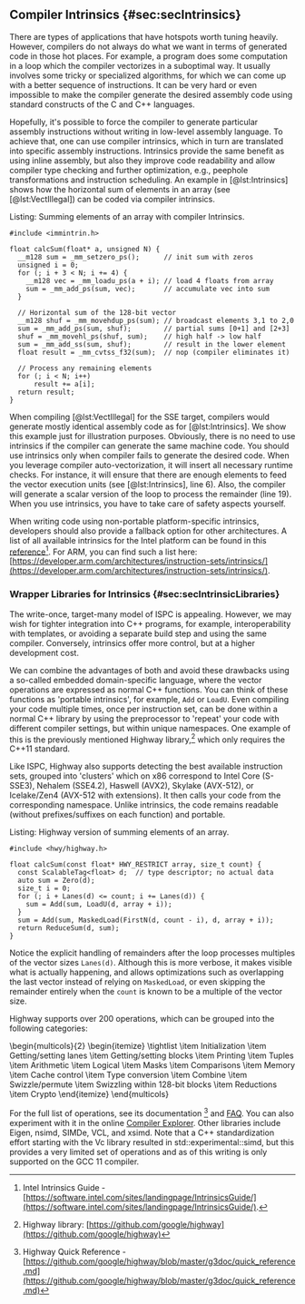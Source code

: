 ## Compiler Intrinsics {#sec:secIntrinsics}

There are types of applications that have hotspots worth tuning heavily. However, compilers do not always do what we want in terms of generated code in those hot places. For example, a program does some computation in a loop which the compiler vectorizes in a suboptimal way. It usually involves some tricky or specialized algorithms, for which we can come up with a better sequence of instructions. It can be very hard or even impossible to make the compiler generate the desired assembly code using standard constructs of the C and C++ languages.

Hopefully, it's possible to force the compiler to generate particular assembly instructions without writing in low-level assembly language. To achieve that, one can use compiler intrinsics, which in turn are translated into specific assembly instructions. Intrinsics provide the same benefit as using inline assembly, but also they improve code readability and allow compiler type checking and further optimization, e.g., peephole transformations and instruction scheduling. An example in [@lst:Intrinsics] shows how the horizontal sum of elements in an array (see [@lst:VectIllegal]) can be coded via compiler intrinsics.

Listing: Summing elements of an array with compiler Intrinsics.
		
~~~~ {#lst:Intrinsics .cpp .numberLines}
#include <immintrin.h>

float calcSum(float* a, unsigned N) {  
  __m128 sum = _mm_setzero_ps();      // init sum with zeros
  unsigned i = 0;
  for (; i + 3 < N; i += 4) {
    __m128 vec = _mm_loadu_ps(a + i); // load 4 floats from array
    sum = _mm_add_ps(sum, vec);       // accumulate vec into sum
  }

  // Horizontal sum of the 128-bit vector
  __m128 shuf = _mm_movehdup_ps(sum); // broadcast elements 3,1 to 2,0
  sum = _mm_add_ps(sum, shuf);        // partial sums [0+1] and [2+3]
  shuf = _mm_movehl_ps(shuf, sum);    // high half -> low half
  sum = _mm_add_ss(sum, shuf);        // result in the lower element
  float result = _mm_cvtss_f32(sum);  // nop (compiler eliminates it)

  // Process any remaining elements
  for (; i < N; i++)
      result += a[i];
  return result;
}
~~~~~~~~~~~~~~~~~~~~~~~~~~~~~~~~~~~~~~~~~~~~~~~~~

When compiling [@lst:VectIllegal] for the SSE target, compilers would generate mostly identical assembly code as for [@lst:Intrinsics]. We show this example just for illustration purposes. Obviously, there is no need to use intrinsics if the compiler can generate the same machine code. You should use intrinsics only when compiler fails to generate the desired code. When you leverage compiler auto-vectorization, it will insert all necessary runtime checks. For instance, it will ensure that there are enough elements to feed the vector execution units (see [@lst:Intrinsics], line 6). Also, the compiler will generate a scalar version of the loop to process the remainder (line 19). When you use intrinsics, you have to take care of safety aspects yourself.

When writing code using non-portable platform-specific intrinsics, developers should also provide a fallback option for other architectures. A list of all available intrinsics for the Intel platform can be found in this [reference](https://software.intel.com/sites/landingpage/IntrinsicsGuide/)[^11]. For ARM, you can find such a list here: [https://developer.arm.com/architectures/instruction-sets/intrinsics/](https://developer.arm.com/architectures/instruction-sets/intrinsics/).

### Wrapper Libraries for Intrinsics {#sec:secIntrinsicLibraries}

The write-once, target-many model of ISPC is appealing. However, we may wish for tighter integration into C++ programs, for example, interoperability with templates, or avoiding a separate build step and using the same compiler. Conversely, intrinsics offer more control, but at a higher development cost.

We can combine the advantages of both and avoid these drawbacks using a so-called embedded domain-specific language, where the vector operations are expressed as normal C++ functions. You can think of these functions as 'portable intrinsics', for example, `Add` or `LoadU`. Even compiling your code multiple times, once per instruction set, can be done within a normal C++ library by using the preprocessor to 'repeat' your code with different compiler settings, but within unique namespaces. One example of this is the previously mentioned Highway library,[^12] which only requires the C++11 standard.

Like ISPC, Highway also supports detecting the best available instruction sets, grouped into 'clusters' which on x86 correspond to Intel Core (S-SSE3), Nehalem (SSE4.2), Haswell (AVX2), Skylake (AVX-512), or Icelake/Zen4 (AVX-512 with extensions). It then calls your code from the corresponding namespace.
Unlike intrinsics, the code remains readable (without prefixes/suffixes on each function) and portable.

Listing: Highway version of summing elements of an array.

~~~~ {#lst:HWY_code .cpp}
#include <hwy/highway.h>

float calcSum(const float* HWY_RESTRICT array, size_t count) {
  const ScalableTag<float> d;  // type descriptor; no actual data
  auto sum = Zero(d);
  size_t i = 0;
  for (; i + Lanes(d) <= count; i += Lanes(d)) {
    sum = Add(sum, LoadU(d, array + i));
  }
  sum = Add(sum, MaskedLoad(FirstN(d, count - i), d, array + i));
  return ReduceSum(d, sum);
}
~~~~~~~~~~~~~~~~~~~~~~~~~~~~~~~~~~~~~~~~~~~~~~~~~

Notice the explicit handling of remainders after the loop processes multiples of the vector sizes `Lanes(d)`. Although this is more verbose, it makes visible what is actually happening, and allows optimizations such as overlapping the last vector instead of relying on `MaskedLoad`, or even skipping the remainder entirely when the `count` is known to be a multiple of the vector size.

Highway supports over 200 operations, which can be grouped into the following categories:

\begin{multicols}{2}
\begin{itemize}
\tightlist
\item Initialization
\item Getting/setting lanes
\item Getting/setting blocks
\item Printing
\item Tuples
\item Arithmetic
\item Logical
\item Masks
\item Comparisons
\item Memory
\item Cache control
\item Type conversion
\item Combine
\item Swizzle/permute
\item Swizzling within 128-bit blocks
\item Reductions
\item Crypto
\end{itemize}
\end{multicols}

For the full list of operations, see its documentation [^13] and [FAQ](https://github.com/google/highway/blob/master/g3doc/faq.md). You can also experiment with it in the online [Compiler Explorer](https://gcc.godbolt.org/z/zP7MYe9Yf).
Other libraries include Eigen, nsimd, SIMDe, VCL, and xsimd. Note that a C++ standardization effort starting with the Vc library resulted in std::experimental::simd, but this provides a very limited set of operations and as of this writing is only supported on the GCC 11 compiler.

[^11]: Intel Intrinsics Guide - [https://software.intel.com/sites/landingpage/IntrinsicsGuide/](https://software.intel.com/sites/landingpage/IntrinsicsGuide/).
[^12]: Highway library: [https://github.com/google/highway](https://github.com/google/highway)
[^13]: Highway Quick Reference - [https://github.com/google/highway/blob/master/g3doc/quick_reference.md](https://github.com/google/highway/blob/master/g3doc/quick_reference.md)

